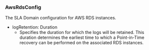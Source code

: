 ### AwsRdsConfig
The SLA Domain configuration for AWS RDS instances.

- logRetention: Duration
  - Specifies the duration for which the logs will be retained. This
duration determines the earliest time to which a Point-in-Time recovery
can be performed on the associated RDS instances.
